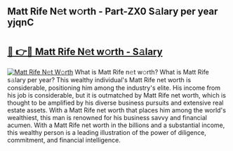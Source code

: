 ## Matt Rife N𝚎t w𝚘rth - Part-ZX0 S𝚊lary per year yjqnC

# <h2><a href="http://gc3htl.nevu.top/?p=Matt+Rife">🔗 👉🔴 Matt Rife N𝚎t w𝚘rth - S𝚊lary</a></h2>

[![Matt Rife N𝚎t W𝚘rth](https://i.imgur.com/Oavwk0R.jpeg)](http://gc3htl.nevu.top/?p=Matt+Rife)
What is Matt Rife n𝚎t w𝚘rth? What is Matt Rife s𝚊lary per year?
This wealthy individual's Matt Rife net worth is considerable, positioning him among the industry's elite. His income from his job is considerable, but it is outmatched by Matt Rife net worth, which is thought to be amplified by his diverse business pursuits and extensive real estate assets. With a Matt Rife net worth that places him among the world's wealthiest, this man is renowned for his business savvy and financial acumen. With a Matt Rife net worth in the billions and a substantial income, this wealthy person is a leading illustration of the power of diligence, commitment, and financial intelligence.
